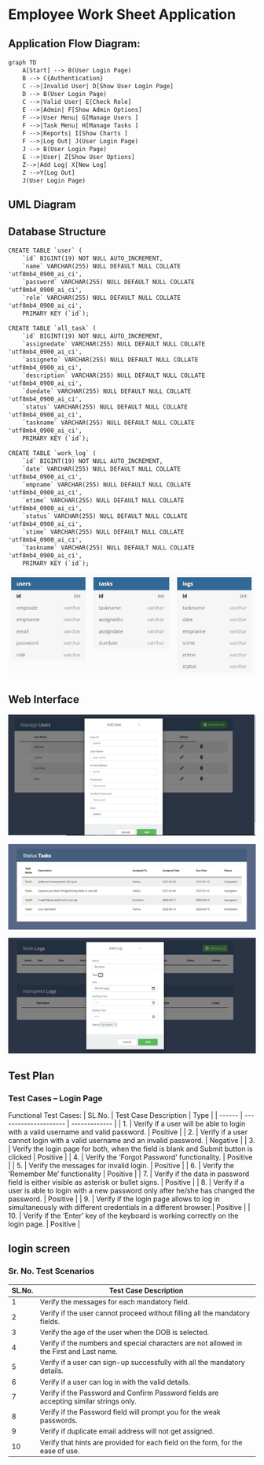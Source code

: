 # Employee Work Sheet Application

## Application Flow Diagram:

```mermaid
graph TD
    A[Start] --> B(User Login Page)
    B --> C{Authentication}
    C -->|Invalid User| D[Show User Login Page]
    D --> B(User Login Page)
    C -->|Valid User| E[Check Role]
    E -->|Admin| F[Show Admin Options]
    F -->|User Menu| G[Manage Users ]
    F -->|Task Menu| H[Manage Tasks ]
    F -->|Reports| I[Show Charts ]
    F -->|Log Out| J(User Login Page)
    J --> B(User Login Page)
    E -->|User| Z[Show User Options]	  
    Z-->|Add Log| X[New Log]
    Z -->Y[Log Out]
    J(User Login Page)    
```
## UML Diagram

## Database Structure

```
CREATE TABLE `user` (
	`id` BIGINT(19) NOT NULL AUTO_INCREMENT,
	`name` VARCHAR(255) NULL DEFAULT NULL COLLATE 'utf8mb4_0900_ai_ci',
	`password` VARCHAR(255) NULL DEFAULT NULL COLLATE 'utf8mb4_0900_ai_ci',
	`role` VARCHAR(255) NULL DEFAULT NULL COLLATE 'utf8mb4_0900_ai_ci',
	PRIMARY KEY (`id`);

```
```
CREATE TABLE `all_task` (
	`id` BIGINT(19) NOT NULL AUTO_INCREMENT,
	`assignedate` VARCHAR(255) NULL DEFAULT NULL COLLATE 'utf8mb4_0900_ai_ci',
	`assigneto` VARCHAR(255) NULL DEFAULT NULL COLLATE 'utf8mb4_0900_ai_ci',
	`description` VARCHAR(255) NULL DEFAULT NULL COLLATE 'utf8mb4_0900_ai_ci',
	`duedate` VARCHAR(255) NULL DEFAULT NULL COLLATE 'utf8mb4_0900_ai_ci',
	`status` VARCHAR(255) NULL DEFAULT NULL COLLATE 'utf8mb4_0900_ai_ci',
	`taskname` VARCHAR(255) NULL DEFAULT NULL COLLATE 'utf8mb4_0900_ai_ci',
	PRIMARY KEY (`id`);

```
```
CREATE TABLE `work_log` (
	`id` BIGINT(19) NOT NULL AUTO_INCREMENT,
	`date` VARCHAR(255) NULL DEFAULT NULL COLLATE 'utf8mb4_0900_ai_ci',
	`empname` VARCHAR(255) NULL DEFAULT NULL COLLATE 'utf8mb4_0900_ai_ci',
	`etime` VARCHAR(255) NULL DEFAULT NULL COLLATE 'utf8mb4_0900_ai_ci',
	`status` VARCHAR(255) NULL DEFAULT NULL COLLATE 'utf8mb4_0900_ai_ci',
	`stime` VARCHAR(255) NULL DEFAULT NULL COLLATE 'utf8mb4_0900_ai_ci',
	`taskname` VARCHAR(255) NULL DEFAULT NULL COLLATE 'utf8mb4_0900_ai_ci',
	PRIMARY KEY (`id`);

```

![DBStructure](https://github.com/baraneetharan/worksheet/blob/52210a600e6df8ea716025d0ca81f08c3235b312/wsDB.JPG?raw=true)
## Web Interface

![Users](https://github.com/baraneetharan/worksheet/blob/main/manageuser.JPG?raw=true)

![Task](https://github.com/baraneetharan/worksheet/blob/main/ManageTask.JPG?raw=true)

![Log](https://github.com/baraneetharan/worksheet/blob/main/managelog.JPG?raw=true)

## Test Plan

### Test Cases – Login Page

Functional Test Cases:
| SL.No.      | Test Case Description   | Type          |
| ------      | ---------------------   | ------------- |
| 1.      | Verify if a user will be able to login with a valid username and valid password.       | Positive   |
| 2.      | Verify if a user cannot login with a valid username and an invalid password.           | Negative   |
| 3.      | Verify the login page for both, when the field is blank and Submit button is clicked   | Positive   |
| 4.      | Verify the ‘Forgot Password’ functionality.                                            | Positive   |
| 5.      | Verify the messages for invalid login.                                                 | Positive   |
| 6.      | Verify the ‘Remember Me’ functionality                                                 | Positive   |
| 7.      | Verify if the data in password field is either visible as asterisk or bullet signs.    | Positive   |
| 8.      | Verify if a user is able to login with a new password only after he/she has changed the password.   | Positive   |
| 9.      | Verify if the login page allows to log in simultaneously with different credentials in a different browser.| Positive   |
| 10.     | Verify if the ‘Enter’ key of the keyboard is working correctly on the login page.      | Positive   |

## login screen
### Sr. No.	Test Scenarios
| SL.No.      | Test Case Description   |
| ------      | ---------------------   |
|1      	  | Verify the messages for each mandatory field.   |
|2      	  | Verify if the user cannot proceed without filling all the mandatory fields.   |
|3      	  | Verify the age of the user when the DOB is selected.   |
|4      	  | Verify if the numbers and special characters are not allowed in the First and Last name.   |
|5      	  | Verify if a user can sign-up successfully with all the mandatory details.   |
|6      	  | Verify if a user can log in with the valid details.   |
|7      	  | Verify if the Password and Confirm Password fields are accepting similar strings only.   |
|8      	  | Verify if the Password field will prompt you for the weak passwords.   |
|9      	  | Verify if duplicate email address will not get assigned.   |
|10      	  | Verify that hints are provided for each field on the form, for the ease of use.   |
